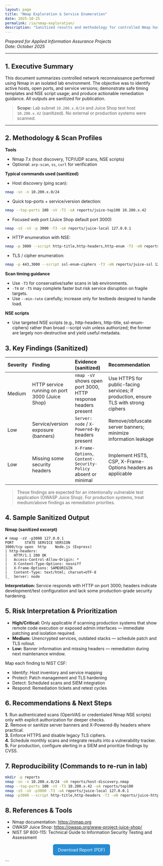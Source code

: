 ```yaml
---
layout: page
title: "Nmap Exploration & Service Enumeration"
date: 2025-10-25
permalink: /ia/nmap-exploration/
description: "Sanitized results and methodology for controlled Nmap host discovery and service enumeration in a lab environment."
---
```


*Prepared for Applied Information Assurance Projects*  
*Date: October 2025*

---

## 1. Executive Summary

This document summarizes controlled network reconnaissance performed using Nmap in an isolated lab environment. The objective was to identify active hosts, open ports, and service versions; demonstrate safe timing templates and NSE script usage; and produce actionable remediation guidance. All outputs are sanitized for publication.

> **Scope:** Lab subnet `10.200.x.0/24` and Juice Shop test host `10.200.x.42` (sanitized). No external or production systems were scanned.

---

## 2. Methodology & Scan Profiles

**Tools**
- Nmap 7.x (host discovery, TCP/UDP scans, NSE scripts)  
- Optional: `arp-scan`, `ss`, `curl` for verification

**Typical commands used (sanitized)**

- Host discovery (ping scan):
```bash
nmap -sn -n 10.200.x.0/24
```

- Quick top-ports + service/version detection:
```bash
nmap --top-ports 100 -sV -T3 -oA reports/juice-top100 10.200.x.42
```

- Focused web port (Juice Shop default port 3000)
```bash
nmap -sS -sV -p 3000 -T3 -oA reports/juice-local 127.0.0.1
```

- HTTP enumeration with NSE:
```bash
nmap -p 3000 --script http-title,http-headers,http-enum -T3 -oN reports/juice-http-info 127.0.0.1
```

- TLS / cipher enumeration:
```bash
nmap -p 443,3000 --script ssl-enum-ciphers -T3 -oN reports/juice-ssl 127.0.0.1
```
**Scan timing guidance**
- Use `-T3` for conservative/safer scans in lab environments.
- `-T4` or `-T5` may complete faster but risk service disruption on fragile targets.
- Use `--min-rate` carefully; increase only for testbeds designed to handle load.  

**NSE scripts**  
- Use targeted NSE scripts (e.g., http-headers, http-title, ssl-enum-ciphers) rather than broad --script vuln unless authorized; the former are largely non-destructive and yield useful metadata.

## 3. Key Findings (Sanitized)  

| **Severity** | **Finding** | **Evidence (sanitized)** |	**Recommendation** |  
|:-------------|:------------|:-------------------------|:----------------|  
|Medium | HTTP service running on port 3000 (Juice Shop) | `nmap -sV` shows open port 3000, HTTP response headers present | Use HTTPS for public-facing services; if production, ensure TLS with strong ciphers |  
| Low |	Service/version exposure (banners) | `Server: node` / `X-Powered-By` headers present | Remove/obfuscate server banners; minimize information leakage |  
| Low |	Missing some security headers |	`X-Frame-Options`, `Content-Security-Policy` absent or minimal | Implement HSTS, CSP, X-Frame-Options headers as applicable |  

> These findings are expected for an intentionally vulnerable test application (OWASP Juice Shop). For production systems, treat medium/above findings as remediation priorities.  

## 4. Sample Sanitized Output

**Nmap (sanitized excerpt)**
```text
# nmap -sV -p3000 127.0.0.1
PORT     STATE SERVICE VERSION
3000/tcp open  http    Node.js (Express)
| http-headers:
|   HTTP/1.1 200 OK
|   Access-Control-Allow-Origin: *
|   X-Content-Type-Options: nosniff
|   X-Frame-Options: SAMEORIGIN
|   Content-Type: text/html; charset=UTF-8
|_  Server: node
```

**Interpretation:** Service responds with HTTP on port 3000; headers indicate development/test configuration and lack some production-grade security hardening.  

## 5. Risk Interpretation & Prioritization
- **High/Critical:** Only applicable if scanning production systems that show remote code execution or exposed admin interfaces — immediate patching and isolation required.  
- **Medium:** Unencrypted services, outdated stacks — schedule patch and TLS rollout.  
- **Low:** Banner information and missing headers — remediation during next maintenance window.  

Map each finding to NIST CSF:
- Identify: Host inventory and service mapping
- Protect: Patch management and TLS hardening
- Detect: Scheduled scans and SIEM integration
- Respond: Remediation tickets and retest cycles  

## 6. Recommendations & Next Steps  

**1.** Run authenticated scans (OpenVAS or credentialed Nmap NSE scripts) only with explicit authorization for deeper checks.  
**2.** Remove or sanitize server banners and X-Powered-By headers where practical.  
**3.** Enforce HTTPS and disable legacy TLS ciphers.  
**4.** Schedule monthly scans and integrate results into a vulnerability tracker.  
**5.** For production, configure alerting in a SIEM and prioritize findings by CVSS.  

## 7. Reproducibility (Commands to re-run in lab)

```bash
mkdir -p reports
nmap -sn -n 10.200.x.0/24 -oN reports/host-discovery.nmap
nmap --top-ports 100 -sV -T3 10.200.x.42 -oA reports/top100
nmap -sS -sV -p3000 -T3 -oA reports/juice-local 127.0.0.1
nmap -p3000 --script http-title,http-headers -T3 -oN reports/juice-http-info 127.0.0.1
```

## 8. References & Tools
- Nmap documentation: https://nmap.org  
- OWASP Juice Shop: https://owasp.org/www-project-juice-shop/  
- NIST SP 800-115: Technical Guide to Information Security Testing and Assessment  

<p align="center"> <a href="{{ '/assets/docs/nmap-exploration-results.pdf' | relative_url }}" target="_blank" style="display:inline-block;padding:0.6rem 1rem;background:#268bd2;color:#fff;text-decoration:none;border-radius:6px;">  Download Report (PDF) </a> </p> ```